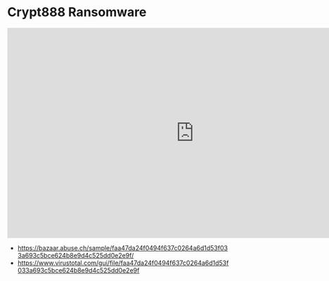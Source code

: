 # Crypt888 Ransomware

<iframe width="848" height="480" src="https://www.youtube.com/embed/_vYuZsAO5Sw" title="YouTube video player" frameborder="0" allow="accelerometer; autoplay; clipboard-write; encrypted-media; gyroscope; picture-in-picture" allowfullscreen></iframe>

* https://bazaar.abuse.ch/sample/faa47da24f0494f637c0264a6d1d53f033a693c5bce624b8e9d4c525dd0e2e9f/
* https://www.virustotal.com/gui/file/faa47da24f0494f637c0264a6d1d53f033a693c5bce624b8e9d4c525dd0e2e9f

